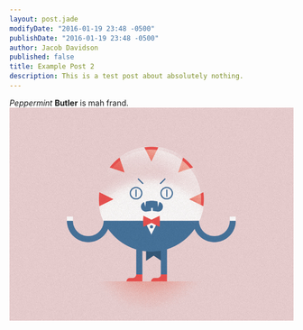 ```yaml
---
layout: post.jade
modifyDate: "2016-01-19 23:48 -0500"
publishDate: "2016-01-19 23:48 -0500"
author: Jacob Davidson
published: false
title: Example Post 2
description: This is a test post about absolutely nothing.
---
```


_Peppermint_ **Butler** is mah frand.
![pep_butt.jpg](/media/pep_butt.jpg)
